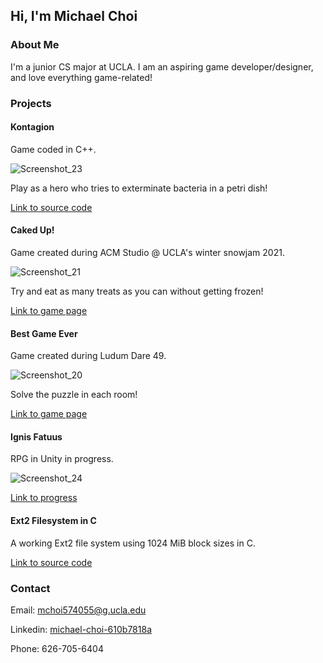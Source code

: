 ## Hi, I'm Michael Choi

### About Me
I'm a junior CS major at UCLA. I am an aspiring game developer/designer, and love everything game-related!

### Projects

#### Kontagion
Game coded in C++.

![Screenshot_23](https://user-images.githubusercontent.com/56101914/161190376-b9474384-2338-4712-97d8-366edf71e521.png)

Play as a hero who tries to exterminate bacteria in a petri dish!

[Link to source code](https://github.com/mchoi574055/Kontagion)

#### Caked Up!
Game created during ACM Studio @ UCLA's winter snowjam 2021.

![Screenshot_21](https://user-images.githubusercontent.com/56101914/161190111-da2db105-2db0-4c0c-8f52-f1b5bea50f5d.png)

Try and eat as many treats as you can without getting frozen!

[Link to game page](https://wrecker-1.itch.io/caked-up)

#### Best Game Ever
Game created during Ludum Dare 49.

![Screenshot_20](https://user-images.githubusercontent.com/56101914/161189928-a432e635-eb29-42bb-b37a-8605781f45a5.png)

Solve the puzzle in each room!

[Link to game page](https://brandmuffin.itch.io/best-game-ever)

#### Ignis Fatuus
RPG in Unity in progress.

![Screenshot_24](https://user-images.githubusercontent.com/56101914/161191040-6c31d4ad-cb77-4c3f-8531-cbf311da44f3.png)

[Link to progress](https://github.com/mchoi574055/TeamWispTemp)

#### Ext2 Filesystem in C
A working Ext2 file system using 1024 MiB block sizes in C.

[Link to source code](https://github.com/mchoi574055/Ext2-File-System-Implementation)



### Contact
Email: mchoi574055@g.ucla.edu

Linkedin: [michael-choi-610b7818a](linkedin.com/in/michael-choi-610b7818a)

Phone: 626-705-6404 
